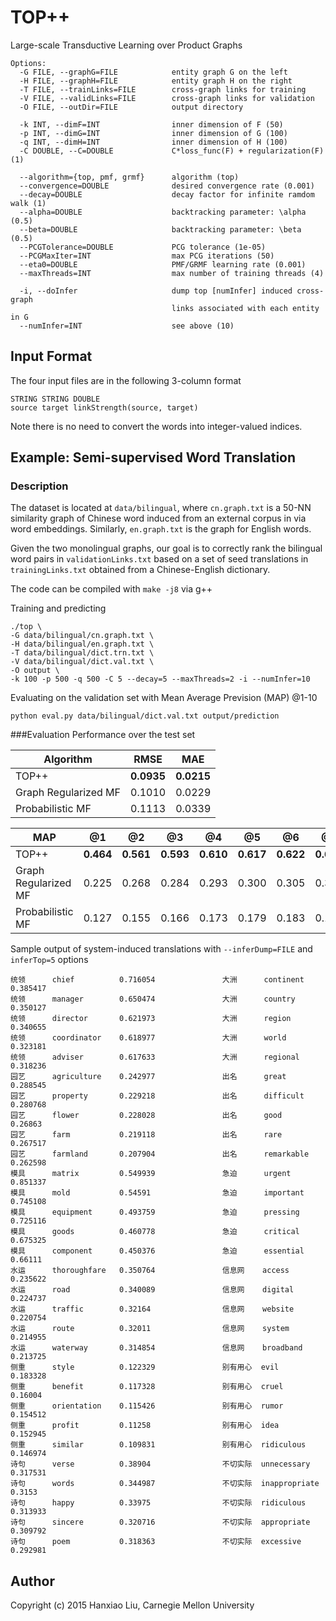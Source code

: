 # TOP++
Large-scale Transductive Learning over Product Graphs
```
Options:
  -G FILE, --graphG=FILE            entity graph G on the left
  -H FILE, --graphH=FILE            entity graph H on the right
  -T FILE, --trainLinks=FILE        cross-graph links for training
  -V FILE, --validLinks=FILE        cross-graph links for validation
  -O FILE, --outDir=FILE            output directory

  -k INT, --dimF=INT                inner dimension of F (50)
  -p INT, --dimG=INT                inner dimension of G (100)
  -q INT, --dimH=INT                inner dimension of H (100)
  -C DOUBLE, --C=DOUBLE             C*loss_func(F) + regularization(F) (1)

  --algorithm={top, pmf, grmf}      algorithm (top)
  --convergence=DOUBLE              desired convergence rate (0.001)
  --decay=DOUBLE                    decay factor for infinite ramdom walk (1)
  --alpha=DOUBLE                    backtracking parameter: \alpha (0.5)
  --beta=DOUBLE                     backtracking parameter: \beta (0.5)
  --PCGTolerance=DOUBLE             PCG tolerance (1e-05)
  --PCGMaxIter=INT                  max PCG iterations (50)
  --eta0=DOUBLE                     PMF/GRMF learning rate (0.001)
  --maxThreads=INT                  max number of training threads (4)

  -i, --doInfer                     dump top [numInfer] induced cross-graph
                                    links associated with each entity in G
  --numInfer=INT                    see above (10)
```

## Input Format
The four input files are in the following 3-column format
```
STRING STRING DOUBLE
source target linkStrength(source, target)
```
Note there is no need to convert the words into integer-valued indices.

## Example: Semi-supervised Word Translation

### Description
The dataset is located at `data/bilingual`,
where `cn.graph.txt` is a 50-NN similarity graph of Chinese word induced from an external corpus in via word embeddings. Similarly, `en.graph.txt` is the graph for English words.

Given the two monolingual graphs,
our goal is to correctly rank the bilingual word pairs in `validationLinks.txt` based on a set of seed translations in `trainingLinks.txt` obtained from a Chinese-English dictionary.
  
The code can be compiled with `make -j8` via g++

Training and predicting
```
./top \
-G data/bilingual/cn.graph.txt \
-H data/bilingual/en.graph.txt \
-T data/bilingual/dict.trn.txt \
-V data/bilingual/dict.val.txt \
-O output \
-k 100 -p 500 -q 500 -C 5 --decay=5 --maxThreads=2 -i --numInfer=10
```

Evaluating on the validation set with Mean Average Prevision (MAP) @1-10
```
python eval.py data/bilingual/dict.val.txt output/prediction
```

###Evaluation
Performance over the test set

| Algorithm            | RMSE   | MAE    |
|----------------------|--------|--------|
| TOP++                | **0.0935** | **0.0215** |
| Graph Regularized MF | 0.1010 | 0.0229 |
| Probabilistic MF     | 0.1113 | 0.0339 |

| MAP                  | @1    | @2    | @3    | @4    | @5    | @6    | @7    | @8    | @9    | @10   |
|----------------------|-------|-------|-------|-------|-------|-------|-------|-------|-------|-------|
| TOP++                | **0.464** | **0.561** | **0.593** | **0.610** | **0.617** | **0.622** | **0.625** | **0.628** | **0.630** | **0.631** |
| Graph Regularized MF | 0.225 | 0.268 | 0.284 | 0.293 | 0.300 | 0.305 | 0.309 | 0.312 | 0.316 | 0.318 |
| Probabilistic MF     | 0.127 | 0.155 | 0.166 | 0.173 | 0.179 | 0.183 | 0.186 | 0.189 | 0.191 | 0.193 |

Sample output of system-induced translations with `--inferDump=FILE` and `inferTop=5` options
```
统领      chief          0.716054               大洲      continent      0.385417
统领      manager        0.650474               大洲      country        0.350127
统领      director       0.621973               大洲      region         0.340655
统领      coordinator    0.618977               大洲      world          0.323181
统领      adviser        0.617633               大洲      regional       0.318236
园艺      agriculture    0.242977               出名      great          0.288545
园艺      property       0.229218               出名      difficult      0.280768
园艺      flower         0.228028               出名      good           0.26863
园艺      farm           0.219118               出名      rare           0.267517
园艺      farmland       0.207904               出名      remarkable     0.262598
模具      matrix         0.549939               急迫      urgent         0.851337
模具      mold           0.54591                急迫      important      0.745108
模具      equipment      0.493759               急迫      pressing       0.725116
模具      goods          0.460778               急迫      critical       0.675325
模具      component      0.450376               急迫      essential      0.66111
水运      thoroughfare   0.350764               信息网    access         0.235622
水运      road           0.340089               信息网    digital        0.224737
水运      traffic        0.32164                信息网    website        0.220754
水运      route          0.32011                信息网    system         0.214955
水运      waterway       0.314854               信息网    broadband      0.213725
侧重      style          0.122329               别有用心  evil           0.183328
侧重      benefit        0.117328               别有用心  cruel          0.16004
侧重      orientation    0.115426               别有用心  rumor          0.154512
侧重      profit         0.11258                别有用心  idea           0.152945
侧重      similar        0.109831               别有用心  ridiculous     0.146974
诗句      verse          0.38904                不切实际  unnecessary    0.317531
诗句      words          0.344987               不切实际  inappropriate  0.3153
诗句      happy          0.33975                不切实际  ridiculous     0.313933
诗句      sincere        0.320716               不切实际  appropriate    0.309792
诗句      poem           0.318363               不切实际  excessive      0.292981
```

## Author
Copyright (c) 2015 Hanxiao Liu, Carnegie Mellon University
